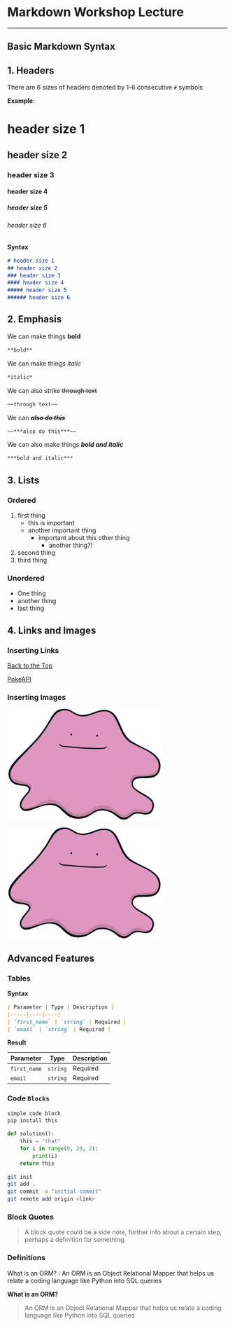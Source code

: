 
# Markdown Workshop Lecture

---

## Basic Markdown Syntax

## 1. Headers

There are 6 sizes of headers denoted by 1-6 consecutive `#` symbols

**Example**:

# header size 1
## header size 2
### header size 3
#### header size 4
##### header size 5
###### header size 6

**Syntax**

```md
# header size 1
## header size 2
### header size 3
#### header size 4
##### header size 5
###### header size 6
```

## 2. Emphasis

We can make things **bold**

```md
**bold**
```

We can make things *italic*
```md
*italic*
```

We can also strike ~~through text~~
```md
~~through text~~
```

We can ~~***also do this***~~
```md
~~***also do this***~~
```

We can also make things ***bold and italic***
```md
***bold and italic***
```


## 3. Lists

### Ordered

1. first thing
    - this is important
    - another important thing
        - important about this other thing
            - another thing?!
1. second thing
1. third thing

### Unordered

- One thing
- another thing
- last thing


## 4. Links and Images

### Inserting Links

[Back to the Top](#basic-markdown-syntax)

[PokeAPI](https://pokeapi.co/ "Link to the PokeAPI website")

### Inserting Images

![An image of Ditto](https://raw.githubusercontent.com/PokeAPI/sprites/master/sprites/pokemon/other/dream-world/132.svg)

![An image of Ditto](https://raw.githubusercontent.com/PokeAPI/sprites/master/sprites/pokemon/other/dream-world/132.svg "Ditto")

## Advanced Features

### Tables

**Syntax**

```md
| Parameter | Type | Description |
|-----|----|----|
| `first_name` | `string` | Required |
| `email` | `string` | Required |
```

**Result**

| Parameter | Type | Description |
|-----|----|----|
| `first_name` | `string` | Required |
| `email` | `string` | Required |

### Code `Blocks`

```
simple code block
pip install this
```

```python
def solution():
    this = "that"
    for i in range(0, 20, 2):
        print(i)
    return this
```

```bash
git init
git add .
git commit -m "initial commit"
git remote add origin <link>
```

### Block Quotes

> A block quote could be a side note, further info about a certain step, perhaps a definition for something.

### Definitions

What is an ORM?
: An ORM is an Object Relational Mapper that helps us relate a coding language like Python into SQL queries

**What is an ORM?**
> An ORM is an Object Relational Mapper that helps us relate a coding language like Python into SQL queries
>